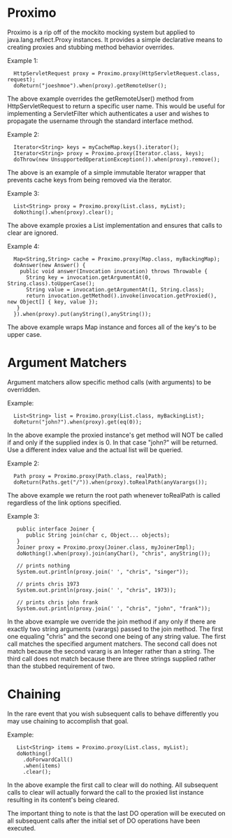 # Proximo

Proximo is a rip off of the mockito mocking system but applied to java.lang.reflect.Proxy
instances. It provides a simple declarative means to creating proxies and stubbing method
behavior overrides.


Example 1:
````
  HttpServletRequest proxy = Proximo.proxy(HttpServletRequest.class, request);
  doReturn("joeshmoe").when(proxy).getRemoteUser();
````

The above example overrides the getRemoteUser() method from HttpServletRequest to return a
specific user name. This would be useful for implementing a ServletFilter which authenticates
a user and wishes to propagate the username through the standard interface method.


Example 2:
````
  Iterator<String> keys = myCacheMap.keys().iterator();
  Iterator<String> proxy = Proximo.proxy(Iterator.class, keys);
  doThrow(new UnsupportedOperationException()).when(proxy).remove();
````

The above is an example of a simple immutable Iterator wrapper that prevents cache keys from
being removed via the iterator.


Example 3:
````
  List<String> proxy = Proximo.proxy(List.class, myList);
  doNothing().when(proxy).clear();
````

The above example proxies a List implementation and ensures that calls to clear are ignored.


Example 4:
````
  Map<String,String> cache = Proximo.proxy(Map.class, myBackingMap);
  doAnswer(new Answer() {
    public void answer(Invocation invocation) throws Throwable {
      String key = invocation.getArgumentAt(0, String.class).toUpperCase();
      String value = invocation.getArgumentAt(1, String.class);
      return invocation.getMethod().invoke(invocation.getProxied(), new Object[] { key, value });
   }
  }).when(proxy).put(anyString(),anyString());

````

The above example wraps Map instance and forces all of the key's to be upper case.


Argument Matchers
=================

Argument matchers allow specific method calls (with arguments) to be overridden.

Example:
````
  List<String> list = Proximo.proxy(List.class, myBackingList);
  doReturn("john?").when(proxy).get(eq(0));
````

In the above example the proxied instance's get method will NOT be called if and only if the
supplied index is 0. In that case "john?" will be returned. Use a different index value and
the actual list will be queried.


Example 2:
````
  Path proxy = Proximo.proxy(Path.class, realPath);
  doReturn(Paths.get("/")).when(proxy).toRealPath(anyVarargs());
````

The above example we return the root path whenever toRealPath is called regardless of the link
options specified.

Example 3:
````
   public interface Joiner {
      public String join(char c, Object... objects);
   }
   Joiner proxy = Proximo.proxy(Joiner.class, myJoinerImpl);
   doNothing().when(proxy).join(anyChar(), "chris", anyString());

   // prints nothing
   System.out.println(proxy.join(' ', "chris", "singer"));

   // prints chris 1973
   System.out.println(proxy.join(' ', "chris", 1973));

   // prints chris john frank
   System.out.println(proxy.join(' ', "chris", "john", "frank"));
````

In the above example we override the join method if any only if there are exactly two string
arguments (varargs) passed to the join method. The first one equaling "chris" and the second one
being of any string value. The first call matches the specified argument matchers. The second call
does not match because the second vararg is an Integer rather than a string. The third call does
not match because there are three strings supplied rather than the stubbed requirement of two.


Chaining
========

In the rare event that you wish subsequent calls to behave differently you may use chaining to
accomplish that goal.

Example:
````
   List<String> items = Proximo.proxy(List.class, myList);
   doNothing()
     .doForwardCall()
     .when(items)
     .clear();
````

In the above example the first call to clear will do nothing. All subsequent calls to clear will
actually forward the call to the proxied list instance resulting in its content's being cleared.

The important thing to note is that the last DO operation will be executed on all subsequent calls
after the initial set of DO operations have been executed.
